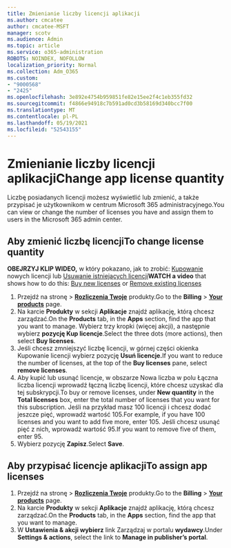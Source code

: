 ```yaml
---
title: Zmienianie liczby licencji aplikacji
ms.author: cmcatee
author: cmcatee-MSFT
manager: scotv
ms.audience: Admin
ms.topic: article
ms.service: o365-administration
ROBOTS: NOINDEX, NOFOLLOW
localization_priority: Normal
ms.collection: Adm_O365
ms.custom:
- "9000568"
- "2425"
ms.openlocfilehash: 3e892e4754b959851fe82e15ee2f4c1eb355fd32
ms.sourcegitcommit: f4866e94918c7b591ad0cd3b58169d340bcc7f00
ms.translationtype: MT
ms.contentlocale: pl-PL
ms.lasthandoff: 05/19/2021
ms.locfileid: "52543155"
---
```

# <a name="change-app-license-quantity"></a><span data-ttu-id="5e77b-102">Zmienianie liczby licencji aplikacji</span><span class="sxs-lookup"><span data-stu-id="5e77b-102">Change app license quantity</span></span>

<span data-ttu-id="5e77b-103">Liczbę posiadanych licencji możesz wyświetlić lub zmienić, a także przypisać je użytkownikom w centrum Microsoft 365 administracyjnego.</span><span class="sxs-lookup"><span data-stu-id="5e77b-103">You can view or change the number of licenses you have and assign them to users in the Microsoft 365 admin center.</span></span>

## <a name="to-change-license-quantity"></a><span data-ttu-id="5e77b-104">Aby zmienić liczbę licencji</span><span class="sxs-lookup"><span data-stu-id="5e77b-104">To change license quantity</span></span>

<span data-ttu-id="5e77b-105">**OBEJRZYJ KLIP WIDEO,** w który pokazano, jak to zrobić: [Kupowanie](https://go.microsoft.com/fwlink/p/?linkid=2154857) nowych licencji lub [Usuwanie istniejących licencji](https://go.microsoft.com/fwlink/p/?linkid=2154938)</span><span class="sxs-lookup"><span data-stu-id="5e77b-105">**WATCH a video** that shows how to do this: [Buy new licenses](https://go.microsoft.com/fwlink/p/?linkid=2154857) or [Remove existing licenses](https://go.microsoft.com/fwlink/p/?linkid=2154938)</span></span>

1. <span data-ttu-id="5e77b-106">Przejdź na stronę  >  **[Rozliczenia Twoje](https://go.microsoft.com/fwlink/p/?linkid=842054)** produkty.</span><span class="sxs-lookup"><span data-stu-id="5e77b-106">Go to the **Billing** > **[Your products](https://go.microsoft.com/fwlink/p/?linkid=842054)** page.</span></span>
2. <span data-ttu-id="5e77b-107">Na karcie **Produkty** w sekcji **Aplikacje** znajdź aplikację, którą chcesz zarządzać.</span><span class="sxs-lookup"><span data-stu-id="5e77b-107">On the **Products** tab, in the **Apps** section, find the app that you want to manage.</span></span> <span data-ttu-id="5e77b-108">Wybierz trzy kropki (więcej akcji), a następnie wybierz **pozycję Kup licencje**.</span><span class="sxs-lookup"><span data-stu-id="5e77b-108">Select the three dots (more actions), then select **Buy licenses**.</span></span>
3. <span data-ttu-id="5e77b-109">Jeśli chcesz zmniejszyć liczbę licencji, w górnej  części okienka Kupowanie licencji wybierz pozycję **Usuń licencje.**</span><span class="sxs-lookup"><span data-stu-id="5e77b-109">If you want to reduce the number of licenses, at the top of the **Buy licenses** pane, select **remove licenses**.</span></span>
4. <span data-ttu-id="5e77b-110">Aby kupić lub usunąć  licencje, w  obszarze Nowa liczba w polu Łączna liczba licencji wprowadź łączną liczbę licencji, które chcesz uzyskać dla tej subskrypcji.</span><span class="sxs-lookup"><span data-stu-id="5e77b-110">To buy or remove licenses, under **New quantity** in the **Total licenses** box, enter the total number of licenses that you want for this subscription.</span></span> <span data-ttu-id="5e77b-111">Jeśli na przykład masz 100 licencji i chcesz dodać jeszcze pięć, wprowadź wartość 105.</span><span class="sxs-lookup"><span data-stu-id="5e77b-111">For example, if you have 100 licenses and you want to add five more, enter 105.</span></span> <span data-ttu-id="5e77b-112">Jeśli chcesz usunąć pięć z nich, wprowadź wartość 95.</span><span class="sxs-lookup"><span data-stu-id="5e77b-112">If you want to remove five of them, enter 95.</span></span>
5. <span data-ttu-id="5e77b-113">Wybierz pozycję **Zapisz**.</span><span class="sxs-lookup"><span data-stu-id="5e77b-113">Select **Save**.</span></span>

## <a name="to-assign-app-licenses"></a><span data-ttu-id="5e77b-114">Aby przypisać licencje aplikacji</span><span class="sxs-lookup"><span data-stu-id="5e77b-114">To assign app licenses</span></span>

1. <span data-ttu-id="5e77b-115">Przejdź na stronę  >  **[Rozliczenia Twoje](https://go.microsoft.com/fwlink/p/?linkid=842054)** produkty.</span><span class="sxs-lookup"><span data-stu-id="5e77b-115">Go to the **Billing** > **[Your products](https://go.microsoft.com/fwlink/p/?linkid=842054)** page.</span></span>
2. <span data-ttu-id="5e77b-116">Na karcie **Produkty** w sekcji **Aplikacje** znajdź aplikację, którą chcesz zarządzać.</span><span class="sxs-lookup"><span data-stu-id="5e77b-116">On the **Products** tab, in the **Apps** section, find the app that you want to manage.</span></span>
3. <span data-ttu-id="5e77b-117">W **Ustawienia & akcji wybierz** link Zarządzaj w portalu **wydawcy**.</span><span class="sxs-lookup"><span data-stu-id="5e77b-117">Under **Settings & actions**, select the link to **Manage in publisher’s portal**.</span></span>